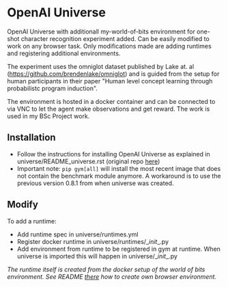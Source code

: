 # OpenAI Universe

OpenAI Universe with additionall my-world-of-bits environment for one-shot character recognition experiment added. Can be easily modified to work on any browser task. Only modifications made are adding runtimes and registering additional environments.

The experiment uses the omniglot dataset published by Lake at. al (https://github.com/brendenlake/omniglot) and is guided from the setup for human participants in their paper "Human level concept learning through probabilistc program induction".

The environment is hosted in a docker container and can be connected to via VNC to let the agent make observations and get reward. The work is used in my BSc Project work.

## Installation

- Follow the instructions for installing OpenAI Universe as explained in universe/README_universe.rst (original repo [here](https://github.com/openai/universe))
- Important note: `pip gym[all]` will install the most recent image that does not contain the benchmark module anymore. A workaround is to use the previous version 0.8.1 from when universe was created.

## Modify

To add a runtime:

- Add runtime spec in universe/runtimes.yml
- Register docker runtime in universe/runtimes/\__init__.py
- Add environment from runtime to be registered in gym at runtime. When universe is imported this will happen in universe/\__init__.py

_The runtime itself is created from the docker setup of the world of bits environment. See README [there](https://github.com/kaikun213/My_WOB_Env) how to create own browser environment._
